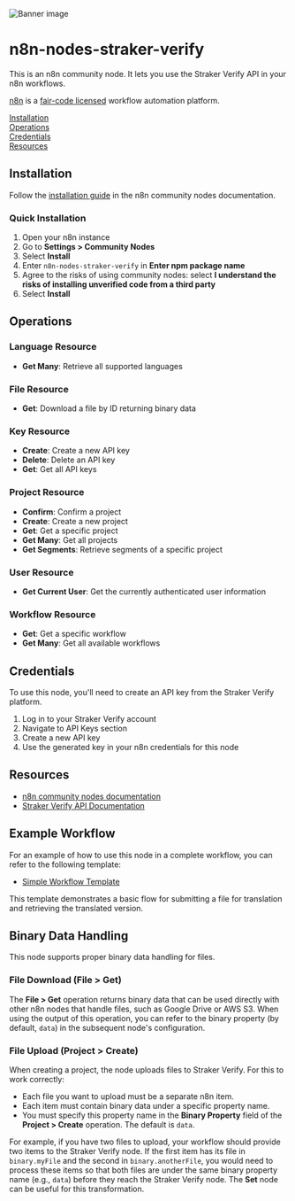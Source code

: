 ![Banner image](https://user-images.githubusercontent.com/10284570/173569848-c624317f-42b1-45a6-ab09-f0ea3c247648.png)

# n8n-nodes-straker-verify

This is an n8n community node. It lets you use the Straker Verify API in your n8n workflows.

[n8n](https://n8n.io/) is a [fair-code licensed](https://docs.n8n.io/reference/license/) workflow automation platform.

[Installation](#installation)  
[Operations](#operations)  
[Credentials](#credentials)  
[Resources](#resources)  

## Installation

Follow the [installation guide](https://docs.n8n.io/integrations/community-nodes/installation/) in the n8n community nodes documentation.

### Quick Installation

1. Open your n8n instance
2. Go to **Settings > Community Nodes**
3. Select **Install**
4. Enter `n8n-nodes-straker-verify` in **Enter npm package name**
5. Agree to the risks of using community nodes: select **I understand the risks of installing unverified code from a third party**
6. Select **Install**

## Operations

### Language Resource

* **Get Many**: Retrieve all supported languages

### File Resource

* **Get**: Download a file by ID returning binary data

### Key Resource

* **Create**: Create a new API key
* **Delete**: Delete an API key
* **Get**: Get all API keys

### Project Resource

* **Confirm**: Confirm a project
* **Create**: Create a new project
* **Get**: Get a specific project
* **Get Many**: Get all projects
* **Get Segments**: Retrieve segments of a specific project

### User Resource

* **Get Current User**: Get the currently authenticated user information

### Workflow Resource

* **Get**: Get a specific workflow
* **Get Many**: Get all available workflows

## Credentials

To use this node, you'll need to create an API key from the Straker Verify platform.

1. Log in to your Straker Verify account
2. Navigate to API Keys section
3. Create a new API key
4. Use the generated key in your n8n credentials for this node

## Resources

* [n8n community nodes documentation](https://docs.n8n.io/integrations/community-nodes/)
* [Straker Verify API Documentation](https://api-verify.straker.ai/docs#/)

## Example Workflow

For an example of how to use this node in a complete workflow, you can refer to the following template:

* [Simple Workflow Template](https://raw.githubusercontent.com/strakergroup/int-n8n-verify/refs/heads/master/workflows/Simple_Workflow.json)

This template demonstrates a basic flow for submitting a file for translation and retrieving the translated version.

## Binary Data Handling

This node supports proper binary data handling for files.

### File Download (File > Get)

The **File > Get** operation returns binary data that can be used directly with other n8n nodes that handle files, such as Google Drive or AWS S3. When using the output of this operation, you can refer to the binary property (by default, `data`) in the subsequent node's configuration.

### File Upload (Project > Create)

When creating a project, the node uploads files to Straker Verify. For this to work correctly:

* Each file you want to upload must be a separate n8n item.
* Each item must contain binary data under a specific property name.
* You must specify this property name in the **Binary Property** field of the **Project > Create** operation. The default is `data`.

For example, if you have two files to upload, your workflow should provide two items to the Straker Verify node. If the first item has its file in `binary.myFile` and the second in `binary.anotherFile`, you would need to process these items so that both files are under the same binary property name (e.g., `data`) before they reach the Straker Verify node. The **Set** node can be useful for this transformation.
